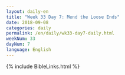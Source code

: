 ```yaml
---
layout: daily-en
title: "Week 33 Day 7: Mend the Loose Ends"
date: 2018-09-08 
categories: daily
permalink: /en/daily/wk33-day7-daily.html
weekNum: 33
dayNum: 7
language: English
---
```


{% include BibleLinks.html %} 
